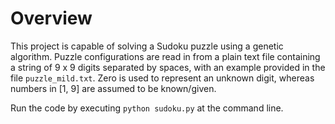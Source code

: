 # Overview

This project is capable of solving a Sudoku puzzle using a genetic algorithm. Puzzle configurations are read in from a plain text file containing a string of 9 x 9 digits separated by spaces, with an example provided in the file `puzzle_mild.txt`. Zero is used to represent an unknown digit, whereas numbers in [1, 9] are assumed to be known/given.

Run the code by executing `python sudoku.py` at the command line.
